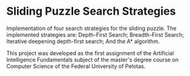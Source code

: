 # Sliding Puzzle Search Strategies

Implementation of four search strategies for the sliding puzzle. The implemented strategies are: Depth-First Search; Breadth-First Search; Iterative deepening depth-first search; And the A* algorithm.

This project was developed as the first assignment of the Artificial Intelligence Fundamentals subject of the master's degree course on Computer Science of the Federal University of Pelotas.
